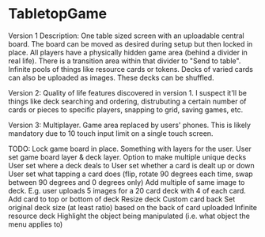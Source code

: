 # TabletopGame
Version 1 Description:
One table sized screen with an uploadable central board. The board can be moved as desired during setup but then locked in place. All players have a physically hidden game area (behind a divider in real life). There is a transition area within that divider to "Send to table". Infinite pools of things like resource cards or tokens. Decks of varied cards can also be uploaded as images. These decks can be shuffled.

Version 2:
Quality of life features discovered in version 1. I suspect it'll be things like deck searching and ordering, distrubuting a certain number of cards or pieces to specific players, snapping to grid, saving games, etc.

Version 3:
Multiplayer. Game area replaced by users' phones. This is likely mandatory due to 10 touch input limit on a single touch screen.

TODO:
Lock game board in place. Something with layers for the user. User set game board layer & deck layer. 
Option to make multiple unique decks
User set where a deck deals to
User set whether a card is dealt up or down
User set what tapping a card does (flip, rotate 90 degrees each time, swap between 90 degrees and 0 degrees only)
Add multiple of same image to deck. E.g. user uploads 5 images for a 20 card deck with 4 of each card.
Add card to top or bottom of deck
Resize deck
Custom card back
Set original deck size (at least ratio) based on the back of card uploaded
Infinite resource deck
Highlight the object being manipulated (i.e. what object the menu applies to)
